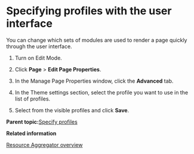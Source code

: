 # Specifying profiles with the user interface

You can change which sets of modules are used to render a page quickly through the user interface.

1.  Turn on Edit Mode.

2.  Click **Page** \> **Edit Page Properties**.

3.  In the Manage Page Properties window, click the **Advanced** tab.

4.  In the Theme settings section, select the profile you want to use in the list of profiles.

5.  Select from the visible profiles and click **Save**.


**Parent topic:**[Specify profiles](../dev-theme/themeopt_define_mod_files.md)

**Related information**  


[Resource Aggregator overview](../dev-theme/themeopt_reso_agg.md)

